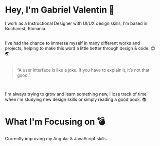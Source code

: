 # Hey, I'm Gabriel Valentin 🚀


I work as a Instructional Designer with UI/UX design skills, I'm based in Bucharest, Romania.<br>


<br>I've had the chance to immerse myself in many different works and projects, helping to make this word a little better through design & code. 😊 🌏 <br><br>


<blockquote>“A user interface is like a joke. If you have to explain it, it’s not that good.”</blockquote><br>


I'm always trying to grow and learn something new, i lose track of time when i'm studying new design skills or simply reading a good book. 📚<br>

# What I'm Focusing on 💣

Currently improving my Angular & JavaScript skills.

